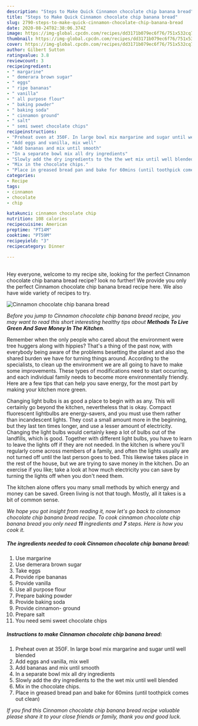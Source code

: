 ```yaml
---
description: "Steps to Make Quick Cinnamon chocolate chip banana bread"
title: "Steps to Make Quick Cinnamon chocolate chip banana bread"
slug: 2790-steps-to-make-quick-cinnamon-chocolate-chip-banana-bread
date: 2020-08-24T02:38:06.374Z
image: https://img-global.cpcdn.com/recipes/dd3171b079ec6f76/751x532cq70/cinnamon-chocolate-chip-banana-bread-recipe-main-photo.jpg
thumbnail: https://img-global.cpcdn.com/recipes/dd3171b079ec6f76/751x532cq70/cinnamon-chocolate-chip-banana-bread-recipe-main-photo.jpg
cover: https://img-global.cpcdn.com/recipes/dd3171b079ec6f76/751x532cq70/cinnamon-chocolate-chip-banana-bread-recipe-main-photo.jpg
author: Gilbert Sutton
ratingvalue: 3.8
reviewcount: 3
recipeingredient:
- " margarine"
- " demerara brown sugar"
- " eggs"
- " ripe bananas"
- " vanilla"
- " all purpose flour"
- " baking powder"
- " baking soda"
- " cinnamon ground"
- " salt"
- " semi sweet chocolate chips"
recipeinstructions:
- "Preheat oven at 350F. In large bowl mix margarine and sugar until well blended"
- "Add eggs and vanilla, mix well"
- "Add bananas and mix until smooth"
- "In a separate bowl mix all dry ingredients"
- "Slowly add the dry ingredients to the the wet mix until well blended"
- "Mix in the chocolate chips."
- "Place in greased bread pan and bake for 60mins (until toothpick comes out clean)"
categories:
- Recipe
tags:
- cinnamon
- chocolate
- chip

katakunci: cinnamon chocolate chip 
nutrition: 108 calories
recipecuisine: American
preptime: "PT14M"
cooktime: "PT59M"
recipeyield: "3"
recipecategory: Dinner

---
```

<br>
Hey everyone, welcome to my recipe site, looking for the perfect Cinnamon chocolate chip banana bread recipe? look no further! We provide you only the perfect Cinnamon chocolate chip banana bread recipe here. We also have wide variety of recipes to try.
<br>


![Cinnamon chocolate chip banana bread](https://img-global.cpcdn.com/recipes/dd3171b079ec6f76/751x532cq70/cinnamon-chocolate-chip-banana-bread-recipe-main-photo.jpg)

<i>Before you jump to Cinnamon chocolate chip banana bread recipe, you may want to read this short interesting healthy tips about 
<strong>Methods To Live Green And Save Money In The Kitchen</strong>.</i>
</br>

Remember when the only people who cared about the environment were tree huggers along with hippies? That's a thing of the past now, with everybody being aware of the problems besetting the planet and also the shared burden we have for turning things around. According to the specialists, to clean up the environment we are all going to have to make some improvements. These types of modifications need to start occurring, and each individual family needs to become more environmentally friendly. Here are a few tips that can help you save energy, for the most part by making your kitchen more green.

Changing light bulbs is as good a place to begin with as any. This will certainly go beyond the kitchen, nevertheless that is okay. Compact fluorescent lightbulbs are energy-savers, and you must use them rather than incandescent lights. They cost a small amount more in the beginning, but they last ten times longer, and use a lesser amount of electricity. Changing the light bulbs would certainly keep a lot of bulbs out of the landfills, which is good. Together with different light bulbs, you have to learn to leave the lights off if they are not needed. In the kitchen is where you'll regularly come across members of a family, and often the lights usually are not turned off until the last person goes to bed. This likewise takes place in the rest of the house, but we are trying to save money in the kitchen. Do an exercise if you like; take a look at how much electricity you can save by turning the lights off when you don't need them.

The kitchen alone offers you many small methods by which energy and money can be saved. Green living is not that tough. Mostly, all it takes is a bit of common sense.


<i>We hope you got insight from reading it, now let's go back to cinnamon chocolate chip banana bread recipe. To cook cinnamon chocolate chip banana bread you only need <strong>11</strong> ingredients and <strong>7</strong> steps. Here is how you cook it.
</i>

##### The ingredients needed to cook Cinnamon chocolate chip banana bread:

1. Use  margarine
1. Use  demerara brown sugar
1. Take  eggs
1. Provide  ripe bananas
1. Provide  vanilla
1. Use  all purpose flour
1. Prepare  baking powder
1. Provide  baking soda
1. Provide  cinnamon- ground
1. Prepare  salt
1. You need  semi sweet chocolate chips


##### Instructions to make Cinnamon chocolate chip banana bread:

1. Preheat oven at 350F. In large bowl mix margarine and sugar until well blended
1. Add eggs and vanilla, mix well
1. Add bananas and mix until smooth
1. In a separate bowl mix all dry ingredients
1. Slowly add the dry ingredients to the the wet mix until well blended
1. Mix in the chocolate chips.
1. Place in greased bread pan and bake for 60mins (until toothpick comes out clean)


<i>If you find this Cinnamon chocolate chip banana bread recipe valuable please share it to your close friends or family, thank you and good luck.</i>
